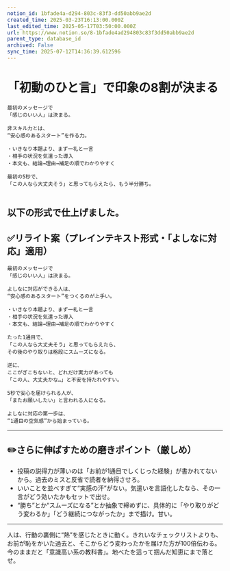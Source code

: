 ```yaml
---
notion_id: 1bfade4a-d294-803c-83f3-dd50abb9ae2d
created_time: 2025-03-23T16:13:00.000Z
last_edited_time: 2025-05-17T03:50:00.000Z
url: https://www.notion.so/8-1bfade4ad294803c83f3dd50abb9ae2d
parent_type: database_id
archived: False
sync_time: 2025-07-12T14:36:39.612596
---
```


# 「初動のひと言」で印象の8割が決まる

```plain text
最初のメッセージで
「感じのいい人」は決まる。

非スキル力とは、
“安心感のあるスタート”を作る力。

・いきなり本題より、まず一礼と一言
・相手の状況を気遣った導入
・本文も、結論→理由→補足の順でわかりやすく

最初の5秒で、
「この人なら大丈夫そう」と思ってもらえたら、もう半分勝ち。


```
以下の形式で仕上げました。
---
## ✅リライト案（プレインテキスト形式・「よしなに対応」適用）
```plain text
最初のメッセージで
「感じのいい人」は決まる。

よしなに対応ができる人は、
“安心感のあるスタート”をつくるのが上手い。

・いきなり本題より、まず一礼と一言
・相手の状況を気遣った導入
・本文も、結論→理由→補足の順でわかりやすく

たった1通目で、
「この人なら大丈夫そう」と思ってもらえたら、
その後のやり取りは格段にスムーズになる。

逆に、
ここがぎこちないと、どれだけ実力があっても
「この人、大丈夫かな…」と不安を持たれやすい。

5秒で安心を届けられる人が、
「またお願いしたい」と言われる人になる。

よしなに対応の第一歩は、
“1通目の空気感”から始まっている。

```
---
## ✏️さらに伸ばすための磨きポイント（厳しめ）
- 投稿の説得力が薄いのは「お前が1通目でしくじった経験」が書かれてないから。過去のミスと反省で読者を納得させろ。
- いいことを並べすぎて“実感の汗”がない。気遣いを言語化したなら、その一言がどう効いたかもセットで出せ。
- “勝ち”とか“スムーズになる”とか抽象で締めずに、具体的に「やり取りがどう変わるか」「どう継続につながったか」まで描け。甘い。
---
人は、行動の裏側に“熱”を感じたときに動く。きれいなチェックリストよりも、お前が恥をかいた過去と、そこからどう変わったかを届けた方が100倍伝わる。今のままだと「意識高い系の教科書」。地べたを這って掴んだ知恵にまで落とせ。